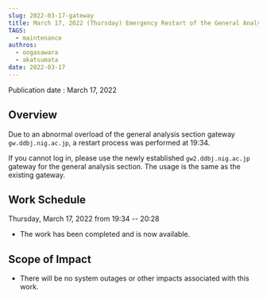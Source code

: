 ```yaml
---
slug: 2022-03-17-gateway
title: March 17, 2022 (Thursday) Emergency Restart of the General Analysis Section Gateway
TAGS:
  - maintenance
authros:
  - oogasawara
  - akatsumata
date: 2022-03-17
---
```


Publication date : March 17, 2022

## Overview

Due to an abnormal overload of the general analysis section gateway `gw.ddbj.nig.ac.jp`, a restart process was performed at 19:34.

If you cannot log in, please use the newly established `gw2.ddbj.nig.ac.jp` gateway for the general analysis section.
The usage is the same as the existing gateway.


## Work Schedule

Thursday, March 17, 2022 from 19:34  -- 20:28

- The work has been completed and is now available.


## Scope of Impact

- There will be no system outages or other impacts associated with this work.
